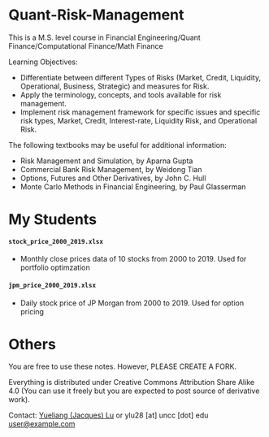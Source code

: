 # Quant-Risk-Management

This is a M.S. level course in Financial Engineering/Quant Finance/Computational Finance/Math Finance

Learning Objectives:

* Differentiate between different Types of Risks (Market, Credit, Liquidity, Operational, Business,
Strategic) and measures for Risk.
* Apply the terminology, concepts, and tools available for risk management.
* Implement risk management framework for specific issues and specific risk types, Market, Credit,
Interest-rate, Liquidity Risk, and Operational Risk.

The following textbooks may be useful for additional information:

* Risk Management and Simulation, by Aparna Gupta
* Commercial Bank Risk Management, by Weidong Tian
* Options, Futures and Other Derivatives, by John C. Hull
* Monte Carlo Methods in Financial Engineering, by Paul Glasserman

# My Students

#### `stock_price_2000_2019.xlsx`

* Monthly close prices data of 10 stocks from 2000 to 2019. Used for portfolio optimzation

#### `jpm_price_2000_2019.xlsx`

* Daily stock price of JP Morgan from 2000 to 2019. Used for option pricing 

# Others

You are free to use these notes. However, PLEASE CREATE A FORK.

Everything is distributed under Creative Commons Attribution Share Alike 4.0 (You can use it freely but you are expected to post source of derivative work).

Contact: [Yueliang (Jacques) Lu](ylu28@uncc.edu) or ylu28 [at] uncc [dot] edu [user@example.com](ylu27@uncc.edu)

